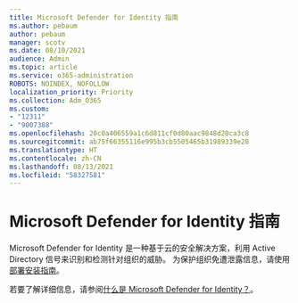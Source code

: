 ```yaml
---
title: Microsoft Defender for Identity 指南
ms.author: pebaum
author: pebaum
manager: scotv
ms.date: 08/10/2021
audience: Admin
ms.topic: article
ms.service: o365-administration
ROBOTS: NOINDEX, NOFOLLOW
localization_priority: Priority
ms.collection: Adm_O365
ms.custom:
- "12311"
- "9007388"
ms.openlocfilehash: 20c0a406559a1c6d811cf0d80aac9848d20ca3c8
ms.sourcegitcommit: ab75f66355116e995b3cb5505465b31989339e28
ms.translationtype: HT
ms.contentlocale: zh-CN
ms.lasthandoff: 08/13/2021
ms.locfileid: "58327581"
---
```

# <a name="microsoft-defender-for-identity-guide"></a>Microsoft Defender for Identity 指南

Microsoft Defender for Identity 是一种基于云的安全解决方案，利用 Active Directory 信号来识别和检测针对组织的威胁。 为保护组织免遭泄露信息，请使用[部署安装指南](https://portal.office.com/adminportal/home?#/modernonboarding/microsoftdefenderforidentitysetupguide)。 

若要了解详细信息，请参阅[什么是 Microsoft Defender for Identity？](https://docs.microsoft.com/defender-for-identity/what-is)。  


